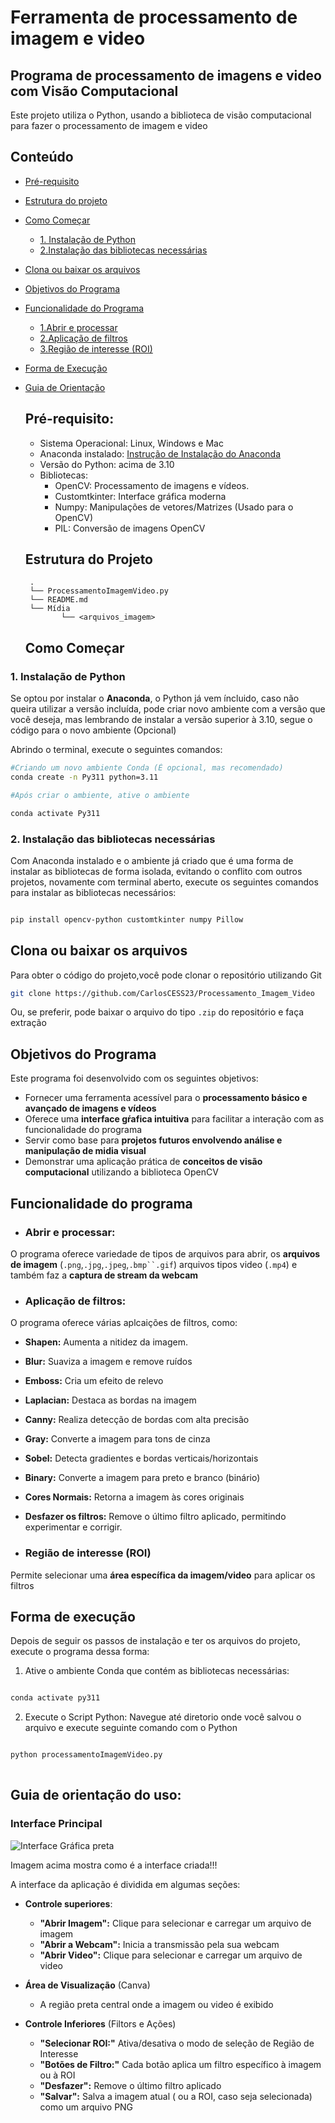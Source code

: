 # Ferramenta de processamento de imagem e video

## Programa de processamento de imagens e video com Visão Computacional

Este projeto utiliza o Python, usando a biblioteca de visão computacional para fazer o processamento de imagem e video

## Conteúdo

- [Pré-requisito](#pré-requisito)
- [Estrutura do projeto](#estrutura-do-projeto)
- [Como Começar](#como-começar)
  - [1. Instalação de Python](#1-Instalação-de-Python)
  - [2.Instalação das bibliotecas necessárias](#2-instalação-das-bibliotecas-necessárias)
- [Clona ou baixar os arquivos](#Clona-ou-baixar-os-arquivos)
- [Objetivos do Programa](#objetivo-programa)
- [Funcionalidade do Programa](#funcionalidade-do-programa)
  - [1.Abrir e processar](#aplicação-de-filtros)
  - [2.Aplicação de filtros](#aplicação-de-filtros)
  - [3.Região de interesse (ROI)](#região-de-interesse-roi)
- [Forma de Execução](#forma-de-execução)
- [Guia de Orientação](#guia-de-orientação-do-uso)


  ## Pré-requisito:

  - Sistema Operacional: Linux, Windows e Mac
  - Anaconda instalado: [Instrução de Instalação do Anaconda](https://www.anaconda.com/download)
  - Versão do Python: acima de 3.10
  - Bibliotecas:
    - OpenCV: Processamento de imagens e vídeos.
    - Customtkinter: Interface gráfica moderna
    - Numpy: Manipulações de vetores/Matrizes (Usado para o OpenCV)
    - PIL: Conversão de imagens OpenCV

  ## Estrutura do Projeto

  ```
   .
   └── ProcessamentoImagemVideo.py
   └── README.md
   └── Mídia
          └── <arquivos_imagem>
  
  ```

  ## Como Começar

### 1. Instalação de Python

Se optou por instalar o **Anaconda**, o Python já vem íncluido, caso não queira utilizar a versão incluída, pode criar novo ambiente com a versão que você deseja, mas lembrando de instalar a versão superior à 3.10, segue o código para o novo ambiente (Opcional)

Abrindo o terminal, execute o seguintes comandos:

```bash 
#Criando um novo ambiente Conda (É opcional, mas recomendado)
conda create -n Py311 python=3.11

#Após criar o ambiente, ative o ambiente

conda activate Py311
```

### 2. Instalação das bibliotecas necessárias

Com Anaconda instalado e o ambiente já criado que é uma forma de instalar as bibliotecas de forma isolada, evitando o conflito com outros projetos, novamente com terminal aberto, execute os seguintes comandos para instalar as bibliotecas necessários:

```bash

pip install opencv-python customtkinter numpy Pillow 

```

## Clona ou baixar os arquivos

Para obter o código do projeto,você pode clonar o repositório utilizando Git

```bash
git clone https://github.com/CarlosCESS23/Processamento_Imagem_Video

```

Ou, se preferir, pode baixar o arquivo do tipo `.zip` do repositório e faça extração

## Objetivos do Programa

Este programa foi desenvolvido com os seguintes objetivos:

* Fornecer uma ferramenta acessível para o **processamento básico e avançado de imagens e vídeos** 
* Oferece uma **interface gŕafica intuitiva** para facilitar a interação com as funcionalidade do programa
* Servir como base para **projetos futuros envolvendo análise e manipulação de midia visual**
* Demonstrar uma aplicação prática de **conceitos de visão computacional** utilizando a biblioteca OpenCV

## Funcionalidade do programa

- ### **Abrir e processar**:
O programa oferece variedade de tipos de arquivos para abrir, os **arquivos de imagem** (`.png`,`.jpg`,`.jpeg`,`.bmp``.gif`)
arquivos tipos video (`.mp4`) e também faz a **captura de stream da webcam**

- ### Aplicação de filtros:

O programa oferece várias aplcaições de filtros, como:

- **Shapen:** Aumenta a nitidez da imagem.
- **Blur:** Suaviza a imagem e remove ruídos
- **Emboss:** Cria um efeito de relevo
- **Laplacian:** Destaca as bordas na imagem
- **Canny:** Realiza detecção de bordas com alta precisão
- **Gray:** Converte a imagem para tons de cinza
- **Sobel:** Detecta gradientes e bordas verticais/horizontais
- **Binary:** Converte a imagem para preto e branco (binário)
- **Cores Normais:** Retorna a imagem às cores originais
- **Desfazer os filtros:** Remove o último filtro aplicado, permitindo experimentar e corrigir.

- ### Região de interesse (ROI)

Permite selecionar uma **área específica da imagem/video** para aplicar os filtros

## Forma de execução

Depois de seguir os passos de instalação e ter os arquivos do projeto, execute o programa dessa forma:

1. Ative o ambiente Conda que contém as bibliotecas necessárias:

```bash

conda activate py311

```

2. Execute o Script Python:
   Navegue até diretorio onde você salvou o arquivo e execute seguinte comando com o Python

```bash

python processamentoImagemVideo.py
   
```

## Guia de orientação do uso:

### Interface Principal

<img src="https://github.com/CarlosCESS23/Processamento_Imagem_Video/blob/main/FotoDemostracao/ImagemAplicativ.png" alt="Interface Gráfica preta">

Imagem acima mostra como é a interface criada!!!

A interface da aplicação é dividida em algumas seções:

- **Controle superiores**:
  - **"Abrir Imagem":** Clique para selecionar e carregar um arquivo de imagem
  - **"Abrir a Webcam":** Inicia a transmissão pela sua webcam
  - **"Abrir Video":** Clique para selecionar e carregar um arquivo de video

- **Área de Visualização** (Canva) 
  - A região preta central onde a imagem ou video é exibido

- **Controle Inferiores** (Filtors e Ações)
  - **"Selecionar ROI:"** Ativa/desativa o modo de seleção de Região de Interesse
  - **"Botões de Filtro:"** Cada botão aplica um filtro específico à imagem ou à ROI
  - **"Desfazer":** Remove o último filtro aplicado
  - **"Salvar":** Salva a imagem atual ( ou a ROI, caso seja selecionada) como um arquivo PNG









  
  

  

